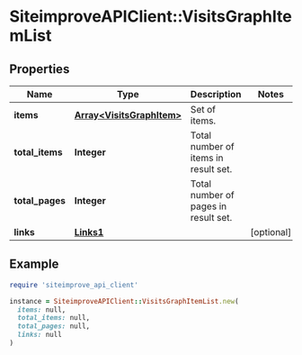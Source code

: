 # SiteimproveAPIClient::VisitsGraphItemList

## Properties

| Name | Type | Description | Notes |
| ---- | ---- | ----------- | ----- |
| **items** | [**Array&lt;VisitsGraphItem&gt;**](VisitsGraphItem.md) | Set of items. |  |
| **total_items** | **Integer** | Total number of items in result set. |  |
| **total_pages** | **Integer** | Total number of pages in result set. |  |
| **links** | [**Links1**](Links1.md) |  | [optional] |

## Example

```ruby
require 'siteimprove_api_client'

instance = SiteimproveAPIClient::VisitsGraphItemList.new(
  items: null,
  total_items: null,
  total_pages: null,
  links: null
)
```

